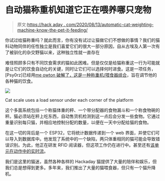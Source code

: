 # 自动猫称重机知道它正在喂养哪只宠物

> 原文:[https://hack aday . com/2020/08/13/automatic-cat-weighting-machine-know-the-pet-it-feeding/](https://hackaday.com/2020/08/13/automatic-cat-weighing-machine-knows-which-pet-it-is-feeding/)

你试过给猫称重吗？就此而言，你有没有试过让猫做它们不想做的事情？我们的猫科动物同伴的任性独立是我们喜爱它们的很大一部分原因，自从古埃及人第一次有了被驯化的杂交野猫以来，这种独立性就一直存在

难怪照顾多只有不同饮食需求的猫如此困难。但是仅仅是给猫称重这一行为可能就是让它们的饮食自动化的关键，同时让它们可以选择何时进食。这是一项任务，[Psy0rz]已经用[me owton 破解了，这是一种称重机/喂食器组合](https://github.com/psy0rz/meowton/wiki)，旨在调节他的各种猫的饮食。

![](../Images/ee566223b9d13a1ecdedc847de555648.png)

Cat scale uses a load sensor under each corner of the platform

这个多面系统包括一个称猫体重的秤、一个带分配器的食物漏斗和一个称食物碗的秤。猫必须站在秤上吃东西，自动售货机检测到这一点后会分发一些食物。它通过重量识别每只猫，并相应地控制分配的数量，以便在一天中分配给猫的食物。

在这一切的背后是一个 ESP32，它将统计数据传递到一个 web 界面，并使它们可以导入到数据库中。他发现了系统中的一个缺陷，两只体重相同的猫可能会导致错误识别。为此，他正在研发 RFID 阅读器，但这项工作仍在进行中。甚至还有[该单元在动作中的实时流](https://www.youtube.com/channel/UC91dBCCF5MRUt8zm8YhqT_g)。

我们是这里的猫迷，虽然各种各样的 Hackaday 猫提供了大量的陪伴和娱乐，但我们总是想得到更多。多年来，我们推出了大量的猫喂食器，但只有一个猫升降机。
